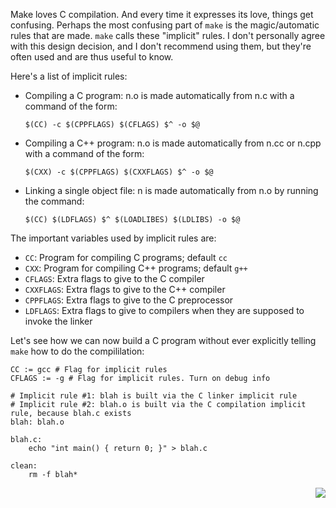 Make loves C compilation. And every time it expresses its love, things get confusing. Perhaps the most confusing part of `make` is the magic/automatic rules that are made. `make` calls these "implicit" rules. I don't personally agree with this design decision, and I don't recommend using them, but they're often used and are thus useful to know.

Here's a list of implicit rules:
- Compiling a C program: n.o is made automatically from n.c with a command of the form:

  `$(CC) -c $(CPPFLAGS) $(CFLAGS) $^ -o $@`

- Compiling a C++ program: n.o is made automatically from n.cc or n.cpp with a command of the form:

  `$(CXX) -c $(CPPFLAGS) $(CXXFLAGS) $^ -o $@`

- Linking a single object file: n is made automatically from n.o by running the command:

  `$(CC) $(LDFLAGS) $^ $(LOADLIBES) $(LDLIBS) -o $@`

The important variables used by implicit rules are:
- `CC`: Program for compiling C programs; default `cc`
- `CXX`: Program for compiling C++ programs; default `g++`
- `CFLAGS`: Extra flags to give to the C compiler
- `CXXFLAGS`: Extra flags to give to the C++ compiler
- `CPPFLAGS`: Extra flags to give to the C preprocessor
- `LDFLAGS`: Extra flags to give to compilers when they are supposed to invoke the linker

Let's see how we can now build a C program without ever explicitly telling `make` how to do the compililation:

```make
CC := gcc # Flag for implicit rules
CFLAGS := -g # Flag for implicit rules. Turn on debug info

# Implicit rule #1: blah is built via the C linker implicit rule
# Implicit rule #2: blah.o is built via the C compilation implicit rule, because blah.c exists
blah: blah.o

blah.c:
	echo "int main() { return 0; }" > blah.c

clean:
	rm -f blah*
```

<p align="right">
	<a href="https://github.com/AmrElsayyad/makefile-tutorial/tree/main/EX011%20-%20Static%20Pattern%20Rules" id="EX011">
		<img src="https://img.shields.io/badge/Next-EX011: Static Pattern Rules-blue.svg">
	</a>
</p>
